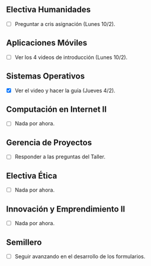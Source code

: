 ## Electiva Humanidades
- [ ] Preguntar a cris asignación (Lunes 10/2).

## Aplicaciones Móviles
- [ ] Ver los 4 videos de introducción (Lunes 10/2).

## Sistemas Operativos
- [x] Ver el video y hacer la guía (Jueves 4/2).

## Computación en Internet II
- [ ] Nada por ahora.

## Gerencia de Proyectos
- [ ] Responder a las preguntas del Taller.

## Electiva Ética
- [ ] Nada por ahora.

## Innovación y Emprendimiento II
- [ ] Nada por ahora.

## Semillero
- [ ] Seguir avanzando en el desarrollo de los formularios.